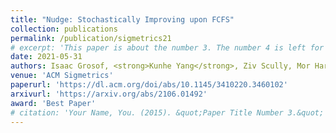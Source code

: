 ```yaml
---
title: "Nudge: Stochastically Improving upon FCFS"
collection: publications
permalink: /publication/sigmetrics21
# excerpt: 'This paper is about the number 3. The number 4 is left for future work.'
date: 2021-05-31
authors: Isaac Grosof, <strong>Kunhe Yang</strong>, Ziv Scully, Mor Harchol-Balter
venue: 'ACM Sigmetrics'
paperurl: 'https://dl.acm.org/doi/abs/10.1145/3410220.3460102'
arxivurl: 'https://arxiv.org/abs/2106.01492'
award: 'Best Paper'
# citation: 'Your Name, You. (2015). &quot;Paper Title Number 3.&quot; <i>Journal 1</i>. 1(3).'
---
```

